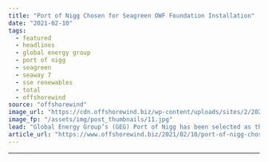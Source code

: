 ```yaml
---
title: "Port of Nigg Chosen for Seagreen OWF Foundation Installation"
date: "2021-02-10"
tags: 
  - featured
  - headlines
  - global energy group
  - port of nigg
  - seagreen
  - seaway 7
  - sse renewables
  - total
  - offshorewind
source: "offshorewind"
image_url: "https://cdn.offshorewind.biz/wp-content/uploads/sites/2/2021/02/10095012/Port-of-Nigg-marshalling_Global-Energy-Group_New-Wave-Images-UK.jpg"
image_fp: "/assets/img/post_thumbnails/11.jpg"
lead: "Global Energy Group’s (GEG) Port of Nigg has been selected as the marshalling, storage"
article_url: "https://www.offshorewind.biz/2021/02/10/port-of-nigg-chosen-for-seagreen-owf-foundation-installation/"
---
```


---
